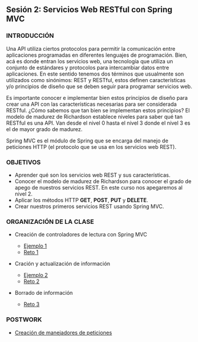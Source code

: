 
## Sesión 2: Servicios Web RESTful con Spring MVC

### INTRODUCCIÓN
Una API utiliza ciertos protocolos para permitir la comunicación entre aplicaciones programadas en diferentes lenguajes de programación. Bien, acá es donde entran los servicios web, una tecnología que utiliza un conjunto de estándares y protocolos para intercambiar datos entre aplicaciones. En este sentido tenemos dos términos que usualmente son utilizados como sinónimos: REST y RESTful, estos definen características y/o principios de diseño que se deben seguir para programar servicios web.

Es importante conocer e implementar bien estos principios de diseño para crear una API con las características necesarias para ser considerada RESTful. ¿Cómo sabemos que tan bien se implementan estos principios? El modelo de madurez de Richardson establece niveles para saber qué tan RESTful es una API. Van desde el nivel 0 hasta el nivel 3 donde el nivel 3 es el de mayor grado de madurez. 

Spring MVC es el módulo de Spring que se encarga del manejo de peticiones HTTP (el protocolo que se usa en los servicios web REST). 


### OBJETIVOS
- Aprender qué son los servicios web REST y sus características.
- Conocer el modelo de madurez de Richardson para conocer el grado de apego de nuestros servicios REST. En este curso nos apegaremos al nivel 2.
- Aplicar los métodos HTTP **GET**, **POST**, **PUT** y **DELETE**.
- Crear nuestros primeros servicios REST usando Spring MVC. 

### ORGANIZACIÓN DE LA CLASE

- Creación de controladores de lectura con Spring MVC
    - [Ejemplo 1](Ejemplo-01)
    - [Reto 1](Reto-01)

- Cración y actualización de información
    - [Ejemplo 2](Ejemplo-02)
    - [Reto 2](Reto-02)
        
- Borrado de información
    - [Reto 3](Reto-03)
 
### POSTWORK
- [Creación de manejadores de peticiones](Postwork)



